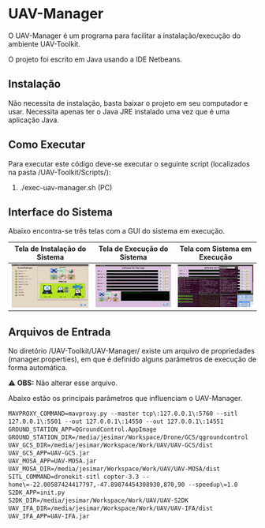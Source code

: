 # UAV-Manager

O UAV-Manager é um programa para facilitar a instalação/execução do ambiente UAV-Toolkit.

O projeto foi escrito em Java usando a IDE Netbeans.

## Instalação

Não necessita de instalação, basta baixar o projeto em seu computador e usar. 
Necessita apenas ter o Java JRE instalado uma vez que é uma aplicação Java.

## Como Executar

Para executar este código deve-se executar o seguinte script (localizados na pasta /UAV-Toolkit/Scripts/):

1. ./exec-uav-manager.sh                  (PC)

## Interface do Sistema

Abaixo encontra-se três telas com a GUI do sistema em execução.

| Tela de Instalação do Sistema    | Tela de Execução do Sistema      | Tela com Sistema em Execução     |
|----------------------------------|----------------------------------|----------------------------------|
| ![](../Figures/uav-manager1.png) | ![](../Figures/uav-manager2.png) | ![](../Figures/uav-manager3.png) |

## Arquivos de Entrada

No diretório /UAV-Toolkit/UAV-Manager/ existe um arquivo de propriedades (manager.properties), em que é definido alguns parâmetros de execução de forma automática.

:warning: **OBS:** Não alterar esse arquivo.

Abaixo estão os principais parâmetros que influenciam o UAV-Manager.

```
MAVPROXY_COMMAND=mavproxy.py --master tcp\:127.0.0.1\:5760 --sitl 127.0.0.1\:5501 --out 127.0.0.1\:14550 --out 127.0.0.1\:14551
GROUND_STATION_APP=QGroundControl.AppImage
GROUND_STATION_DIR=/media/jesimar/Workspace/Drone/GCS/qgroundcontrol
UAV_GCS_DIR=/media/jesimar/Workspace/Work/UAV/UAV-GCS/dist
UAV_GCS_APP=UAV-GCS.jar
UAV_MOSA_APP=UAV-MOSA.jar
UAV_MOSA_DIR=/media/jesimar/Workspace/Work/UAV/UAV-MOSA/dist
SITL_COMMAND=dronekit-sitl copter-3.3 --home\=-22.00587424417797,-47.89874454308930,870,90 --speedup\=1.0
S2DK_APP=init.py
S2DK_DIR=/media/jesimar/Workspace/Work/UAV/UAV-S2DK
UAV_IFA_DIR=/media/jesimar/Workspace/Work/UAV/UAV-IFA/dist
UAV_IFA_APP=UAV-IFA.jar
```
